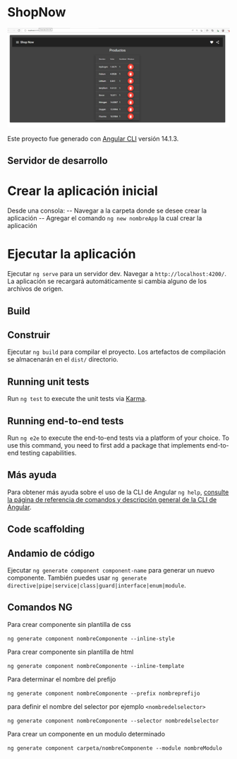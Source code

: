 # ShopNow

![Lista](Z-img/Lista.png)


Este proyecto fue generado con [Angular CLI](https://github.com/angular/angular-cli) versión 14.1.3.

## Servidor de desarrollo
# Crear la aplicación inicial
Desde una consola:
-- Navegar a la carpeta donde se desee crear la aplicación
-- Agregar el comando `ng new nombreApp`  la cual crear la aplicación  

# Ejecutar la aplicación
Ejecutar `ng serve` para un servidor dev. Navegar a `http://localhost:4200/`. La aplicación se recargará automáticamente si cambia alguno de los archivos de origen.


## Build
## Construir

Ejecutar `ng build` para compilar el proyecto. Los artefactos de compilación se almacenarán en el `dist/` directorio.

## Running unit tests

Run `ng test` to execute the unit tests via [Karma](https://karma-runner.github.io).

## Running end-to-end tests

Run `ng e2e` to execute the end-to-end tests via a platform of your choice. To use this command, you need to first add a package that implements end-to-end testing capabilities.

## Más ayuda
Para obtener más ayuda sobre el uso de la CLI de Angular `ng help`, 
[consulte la página de referencia de comandos y descripción general de la CLI de Angular](https://angular.io/cli).


## Code scaffolding
## Andamio de código

Ejecutar ```ng generate component component-name``` para generar un nuevo componente. También puedes usar `ng generate directive|pipe|service|class|guard|interface|enum|module`.

## Comandos NG
Para crear componente sin plantilla de css 

```ng generate component nombreComponente --inline-style```

Para crear componente sin plantilla de html

```ng generate component nombreComponente --inline-template```

Para determinar el nombre del prefijo

```ng generate component nombreComponente --prefix nombreprefijo```

para definir el nombre del selector por ejemplo ```<nombredelselector>```

```ng generate component nombreComponente --selector nombredelselector```

Para crear un componente en un modulo  determinado 

```ng generate component carpeta/nombreComponente --module nombreModulo```

